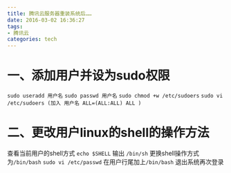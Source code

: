 ```yaml
---
title: 腾讯云服务器重装系统后……
date: 2016-03-02 16:36:27
tags:
- 腾讯云
categories: tech
---
```

# 一、添加用户并设为sudo权限
`sudo useradd 用户名`
`sudo passwd 用户名`
`sudo chmod +w /etc/sudoers`
`sudo vi  /etc/sudoers (加入 用户名 ALL=(ALL:ALL) ALL )`

# 二、更改用户linux的shell的操作方法
查看当前用户的shell方式 `echo $SHELL`    输出 `/bin/sh`
更换shell操作方式为`/bin/bash`   `sudo vi /etc/passwd`  在用户行尾加上`/bin/bash`
退出系统再次登录